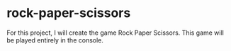 # rock-paper-scissors
For this project, I will create the game Rock Paper Scissors. This game will be played entirely in the console.
